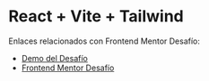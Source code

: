 # React + Vite + Tailwind

Enlaces relacionados con Frontend Mentor Desafío:

- [Demo del Desafío](https://product-card-01-frontendmentor.netlify.app)
- [Frontend Mentor Desafío](https://www.frontendmentor.io/challenges/product-preview-card-component-GO7UmttRfa)
